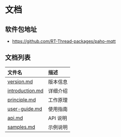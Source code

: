 # 文档

## 软件包地址

- https://github.com/RT-Thread-packages/paho-mqtt

## 文档列表

|**文件名**                             |**描述**|
|:-----                             |:----|
|[version.md](version.md)           |版本信息|
|[introduction.md](introduction.md) |详细介绍|
|[principle.md](principle.md)       |工作原理|
|[user-guide.md](user-guide.md)     |使用指南|
|[api.md](api.md)                   |API 说明|
|[samples.md](samples.md)           |示例说明|

